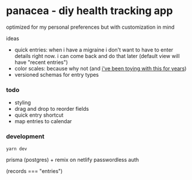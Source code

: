 # panacea - diy health tracking app

optimized for my personal preferences but with customization in mind

ideas
- quick entries: when i have a migraine i don't want to have to enter details right now. i can come back and do that later (default view will have "recent entries")
- color scales: because why not (and [i've been toying with this for years](https://codepen.io/cubeghost/pen/rawVbr))
- versioned schemas for entry types

### todo
- styling
- drag and drop to reorder fields
- quick entry shortcut
- map entries to calendar

### development

`yarn dev`

prisma (postgres) + remix on netlify
passwordless auth

(records === "entries")